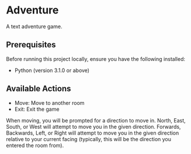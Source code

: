 # Adventure

A text adventure game. 

## Prerequisites

Before running this project locally, ensure you have the following installed:

- Python (version 3.1.0 or above)

## Available Actions

- Move: Move to another room
- Exit: Exit the game

When moving, you will be prompted for a direction to move in.
North, East, South, or West will attempt to move you in the given direction.
Forwards, Backwards, Left, or Right will attempt to move you in the given direction relative to your current facing (typically, this will be the direction you entered the room from).